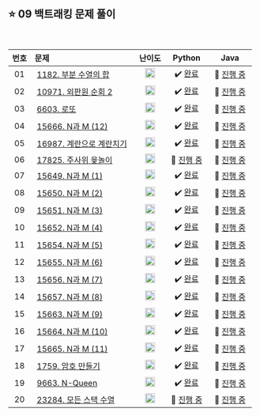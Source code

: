 ## ⭐️ 09 백트래킹 문제 풀이

<br>

| **번호** | **문제** | **난이도** | **Python** | **Java** |
|:--------:|:--------|:----------:|:----------:|:--------:|
| 01 | &nbsp;[1182. 부분 수열의 합](https://www.acmicpc.net/problem/1182)&nbsp;&nbsp; | &nbsp;&nbsp;<img src="https://github.com/yuuforest/Baekjoon/assets/97596022/0d140fe9-b265-452d-812a-c474404888d7" width="20"/>&nbsp;&nbsp; | &nbsp;✔️ [완료](https://github.com/yuuforest/Algorithm/blob/main/02%20%EB%B0%B1%EC%A4%80/09%20%EB%B0%B1%ED%8A%B8%EB%9E%98%ED%82%B9/Python/Prob1182.py)&nbsp; | &nbsp;💬 [진행 중]()&nbsp; |
| 02 | &nbsp;[10971. 외판원 순회 2](https://www.acmicpc.net/problem/10971)&nbsp;&nbsp; | &nbsp;&nbsp;<img src="https://github.com/yuuforest/Baekjoon/assets/97596022/0d140fe9-b265-452d-812a-c474404888d7" width="20"/>&nbsp;&nbsp; | &nbsp;✔️ [완료](https://github.com/yuuforest/Algorithm/blob/main/02%20%EB%B0%B1%EC%A4%80/09%20%EB%B0%B1%ED%8A%B8%EB%9E%98%ED%82%B9/Python/Prob10971.py)&nbsp; | &nbsp;💬 [진행 중]()&nbsp; |
| 03 | &nbsp;[6603. 로또](https://www.acmicpc.net/problem/6603)&nbsp;&nbsp; | &nbsp;&nbsp;<img src="https://github.com/yuuforest/Baekjoon/assets/97596022/0d140fe9-b265-452d-812a-c474404888d7" width="20"/>&nbsp;&nbsp; | &nbsp;✔️ [완료](https://github.com/yuuforest/Algorithm/blob/main/02%20%EB%B0%B1%EC%A4%80/09%20%EB%B0%B1%ED%8A%B8%EB%9E%98%ED%82%B9/Python/Prob6603.py)&nbsp; | &nbsp;💬 [진행 중]()&nbsp; |
| 04 | &nbsp;[15666. N과 M (12)](https://www.acmicpc.net/problem/15666)&nbsp;&nbsp; | &nbsp;&nbsp;<img src="https://github.com/yuuforest/Baekjoon/assets/97596022/0d140fe9-b265-452d-812a-c474404888d7" width="20"/>&nbsp;&nbsp; | &nbsp;✔️ [완료](https://github.com/yuuforest/Algorithm/blob/main/02%20%EB%B0%B1%EC%A4%80/09%20%EB%B0%B1%ED%8A%B8%EB%9E%98%ED%82%B9/Python/Prob15666.py)&nbsp; | &nbsp;💬 [진행 중]()&nbsp; |
| 05 | &nbsp;[16987. 계란으로 계란치기](https://www.acmicpc.net/problem/16987)&nbsp;&nbsp; | &nbsp;&nbsp;<img src="https://github.com/yuuforest/Baekjoon/assets/97596022/85149378-3937-4538-8a9b-1b178253c958" width="20"/>&nbsp;&nbsp; | &nbsp;✔️ [완료](https://github.com/yuuforest/Algorithm/blob/main/02%20%EB%B0%B1%EC%A4%80/09%20%EB%B0%B1%ED%8A%B8%EB%9E%98%ED%82%B9/Python/Prob16987.py)&nbsp; | &nbsp;💬 [진행 중]()&nbsp; |
| 06 | &nbsp;[17825. 주사위 윷놀이](https://www.acmicpc.net/problem/17825)&nbsp;&nbsp; | &nbsp;&nbsp;<img src="https://github.com/yuuforest/Baekjoon/assets/97596022/0623933e-9a3e-4ed2-9d39-f2a9820072b8" width="20"/>&nbsp;&nbsp; | &nbsp;💬 [진행 중](https://github.com/yuuforest/Algorithm/blob/main/02%20%EB%B0%B1%EC%A4%80/09%20%EB%B0%B1%ED%8A%B8%EB%9E%98%ED%82%B9/Python/Prob17825.py)&nbsp; | &nbsp;💬 [진행 중]()&nbsp; |
| 07 | &nbsp;[15649. N과 M (1)](https://www.acmicpc.net/problem/15649)&nbsp;&nbsp; | &nbsp;&nbsp;<img src="https://github.com/yuuforest/Baekjoon/assets/97596022/07accbcc-b7bc-4a50-a82e-37f90db6a48f" width="20"/>&nbsp;&nbsp; | &nbsp;✔️ [완료](https://github.com/yuuforest/Algorithm/blob/main/02%20%EB%B0%B1%EC%A4%80/09%20%EB%B0%B1%ED%8A%B8%EB%9E%98%ED%82%B9/Python/Prob15649.py)&nbsp; | &nbsp;💬 [진행 중]()&nbsp; |
| 08 | &nbsp;[15650. N과 M (2)](https://www.acmicpc.net/problem/15650)&nbsp;&nbsp; | &nbsp;&nbsp;<img src="https://github.com/yuuforest/Baekjoon/assets/97596022/07accbcc-b7bc-4a50-a82e-37f90db6a48f" width="20"/>&nbsp;&nbsp; | &nbsp;✔️ [완료](https://github.com/yuuforest/Algorithm/blob/main/02%20%EB%B0%B1%EC%A4%80/09%20%EB%B0%B1%ED%8A%B8%EB%9E%98%ED%82%B9/Python/Prob15650.py)&nbsp; | &nbsp;💬 [진행 중]()&nbsp; |
| 09 | &nbsp;[15651. N과 M (3)](https://www.acmicpc.net/problem/15651)&nbsp;&nbsp; | &nbsp;&nbsp;<img src="https://github.com/yuuforest/Baekjoon/assets/97596022/07accbcc-b7bc-4a50-a82e-37f90db6a48f" width="20"/>&nbsp;&nbsp; | &nbsp;✔️ [완료](https://github.com/yuuforest/Algorithm/blob/main/02%20%EB%B0%B1%EC%A4%80/09%20%EB%B0%B1%ED%8A%B8%EB%9E%98%ED%82%B9/Python/Prob15651.py)&nbsp; | &nbsp;💬 [진행 중]()&nbsp; |
| 10 | &nbsp;[15652. N과 M (4)](https://www.acmicpc.net/problem/15652)&nbsp;&nbsp; | &nbsp;&nbsp;<img src="https://github.com/yuuforest/Baekjoon/assets/97596022/07accbcc-b7bc-4a50-a82e-37f90db6a48f" width="20"/>&nbsp;&nbsp; | &nbsp;✔️ [완료](https://github.com/yuuforest/Algorithm/blob/main/02%20%EB%B0%B1%EC%A4%80/09%20%EB%B0%B1%ED%8A%B8%EB%9E%98%ED%82%B9/Python/Prob15652.py)&nbsp; | &nbsp;💬 [진행 중]()&nbsp; |
| 11 | &nbsp;[15654. N과 M (5)](https://www.acmicpc.net/problem/15654)&nbsp;&nbsp; | &nbsp;&nbsp;<img src="https://github.com/yuuforest/Baekjoon/assets/97596022/07accbcc-b7bc-4a50-a82e-37f90db6a48f" width="20"/>&nbsp;&nbsp; | &nbsp;✔️ [완료](https://github.com/yuuforest/Algorithm/blob/main/02%20%EB%B0%B1%EC%A4%80/09%20%EB%B0%B1%ED%8A%B8%EB%9E%98%ED%82%B9/Python/Prob15654.py)&nbsp; | &nbsp;💬 [진행 중]()&nbsp; |
| 12 | &nbsp;[15655. N과 M (6)](https://www.acmicpc.net/problem/15655)&nbsp;&nbsp; | &nbsp;&nbsp;<img src="https://github.com/yuuforest/Baekjoon/assets/97596022/07accbcc-b7bc-4a50-a82e-37f90db6a48f" width="20"/>&nbsp;&nbsp; | &nbsp;✔️ [완료](https://github.com/yuuforest/Algorithm/blob/main/02%20%EB%B0%B1%EC%A4%80/09%20%EB%B0%B1%ED%8A%B8%EB%9E%98%ED%82%B9/Python/Prob15655.py)&nbsp; | &nbsp;💬 [진행 중]()&nbsp; |
| 13 | &nbsp;[15656. N과 M (7)](https://www.acmicpc.net/problem/15656)&nbsp;&nbsp; | &nbsp;&nbsp;<img src="https://github.com/yuuforest/Baekjoon/assets/97596022/07accbcc-b7bc-4a50-a82e-37f90db6a48f" width="20"/>&nbsp;&nbsp; | &nbsp;✔️ [완료](https://github.com/yuuforest/Algorithm/blob/main/02%20%EB%B0%B1%EC%A4%80/09%20%EB%B0%B1%ED%8A%B8%EB%9E%98%ED%82%B9/Python/Prob15656.py)&nbsp; | &nbsp;💬 [진행 중]()&nbsp; |
| 14 | &nbsp;[15657. N과 M (8)](https://www.acmicpc.net/problem/15657)&nbsp;&nbsp; | &nbsp;&nbsp;<img src="https://github.com/yuuforest/Baekjoon/assets/97596022/07accbcc-b7bc-4a50-a82e-37f90db6a48f" width="20"/>&nbsp;&nbsp; | &nbsp;✔️ [완료](https://github.com/yuuforest/Algorithm/blob/main/02%20%EB%B0%B1%EC%A4%80/09%20%EB%B0%B1%ED%8A%B8%EB%9E%98%ED%82%B9/Python/Prob15657.py)&nbsp; | &nbsp;💬 [진행 중]()&nbsp; |
| 15 | &nbsp;[15663. N과 M (9)](https://www.acmicpc.net/problem/15663)&nbsp;&nbsp; | &nbsp;&nbsp;<img src="https://github.com/yuuforest/Baekjoon/assets/97596022/0d140fe9-b265-452d-812a-c474404888d7" width="20"/>&nbsp;&nbsp; | &nbsp;✔️ [완료](https://github.com/yuuforest/Algorithm/blob/main/02%20%EB%B0%B1%EC%A4%80/09%20%EB%B0%B1%ED%8A%B8%EB%9E%98%ED%82%B9/Python/Prob15663.py)&nbsp; | &nbsp;💬 [진행 중]()&nbsp; |
| 16 | &nbsp;[15664. N과 M (10)](https://www.acmicpc.net/problem/15664)&nbsp;&nbsp; | &nbsp;&nbsp;<img src="https://github.com/yuuforest/Baekjoon/assets/97596022/0d140fe9-b265-452d-812a-c474404888d7" width="20"/>&nbsp;&nbsp; | &nbsp;✔️ [완료](https://github.com/yuuforest/Algorithm/blob/main/02%20%EB%B0%B1%EC%A4%80/09%20%EB%B0%B1%ED%8A%B8%EB%9E%98%ED%82%B9/Python/Prob15664.py)&nbsp; | &nbsp;💬 [진행 중]()&nbsp; |
| 17 | &nbsp;[15665. N과 M (11)](https://www.acmicpc.net/problem/15665)&nbsp;&nbsp; | &nbsp;&nbsp;<img src="https://github.com/yuuforest/Baekjoon/assets/97596022/0d140fe9-b265-452d-812a-c474404888d7" width="20"/>&nbsp;&nbsp; | &nbsp;✔️ [완료](https://github.com/yuuforest/Algorithm/blob/main/02%20%EB%B0%B1%EC%A4%80/09%20%EB%B0%B1%ED%8A%B8%EB%9E%98%ED%82%B9/Python/Prob15665.py)&nbsp; | &nbsp;💬 [진행 중]()&nbsp; |
| 18 | &nbsp;[1759. 암호 만들기](https://www.acmicpc.net/problem/1759)&nbsp;&nbsp; | &nbsp;&nbsp;<img src="https://github.com/yuuforest/Baekjoon/assets/97596022/85149378-3937-4538-8a9b-1b178253c958" width="20"/>&nbsp;&nbsp; | &nbsp;✔️ [완료](https://github.com/yuuforest/Algorithm/blob/main/02%20%EB%B0%B1%EC%A4%80/09%20%EB%B0%B1%ED%8A%B8%EB%9E%98%ED%82%B9/Python/Prob1759.py)&nbsp; | &nbsp;💬 [진행 중]()&nbsp; |
| 19 | &nbsp;[9663. N-Queen](https://www.acmicpc.net/problem/9663)&nbsp;&nbsp; | &nbsp;&nbsp;<img src="https://github.com/yuuforest/Baekjoon/assets/97596022/faf1d147-b8a1-40f5-9f8f-604d534ab16c" width="20"/>&nbsp;&nbsp; | &nbsp;✔️ [완료](https://github.com/yuuforest/Algorithm/blob/main/02%20%EB%B0%B1%EC%A4%80/09%20%EB%B0%B1%ED%8A%B8%EB%9E%98%ED%82%B9/Python/Prob9663.py)&nbsp; | &nbsp;💬 [진행 중]()&nbsp; |
| 20 | &nbsp;[23284. 모든 스택 수열](https://www.acmicpc.net/problem/23284)&nbsp;&nbsp; | &nbsp;&nbsp;<img src="https://github.com/yuuforest/Baekjoon/assets/97596022/85149378-3937-4538-8a9b-1b178253c958" width="20"/>&nbsp;&nbsp; | &nbsp;💬 [진행 중](https://github.com/yuuforest/Algorithm/blob/main/02%20%EB%B0%B1%EC%A4%80/09%20%EB%B0%B1%ED%8A%B8%EB%9E%98%ED%82%B9/Python/Prob23284.py)&nbsp; | &nbsp;💬 [진행 중]()&nbsp; |


